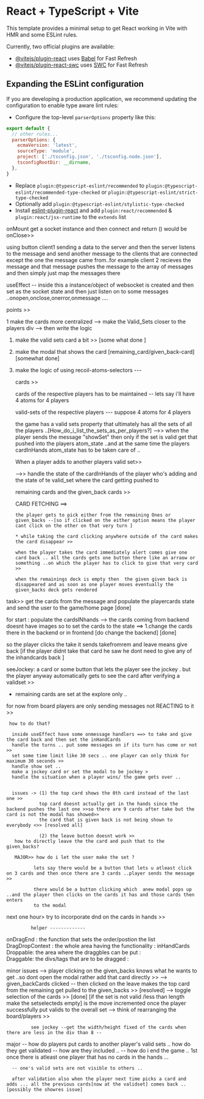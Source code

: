 # React + TypeScript + Vite

This template provides a minimal setup to get React working in Vite with HMR and some ESLint rules.

Currently, two official plugins are available:

- [@vitejs/plugin-react](https://github.com/vitejs/vite-plugin-react/blob/main/packages/plugin-react/README.md) uses [Babel](https://babeljs.io/) for Fast Refresh
- [@vitejs/plugin-react-swc](https://github.com/vitejs/vite-plugin-react-swc) uses [SWC](https://swc.rs/) for Fast Refresh

## Expanding the ESLint configuration

If you are developing a production application, we recommend updating the configuration to enable type aware lint rules:

- Configure the top-level `parserOptions` property like this:

```js
export default {
  // other rules...
  parserOptions: {
    ecmaVersion: 'latest',
    sourceType: 'module',
    project: ['./tsconfig.json', './tsconfig.node.json'],
    tsconfigRootDir: __dirname,
  },
}
```

- Replace `plugin:@typescript-eslint/recommended` to `plugin:@typescript-eslint/recommended-type-checked` or `plugin:@typescript-eslint/strict-type-checked`
- Optionally add `plugin:@typescript-eslint/stylistic-type-checked`
- Install [eslint-plugin-react](https://github.com/jsx-eslint/eslint-plugin-react) and add `plugin:react/recommended` & `plugin:react/jsx-runtime` to the `extends` list

onMount get a socket instance and then connect and return () would be onClose>>


using button client1 sending a data to the server and then the server listens to the message and send another message to the clients that are connected except the one the message came from..for example client 2 recieves the message and that message pushes the message to the array of messages and then simply just map the messages there 

useEffect -- inside this a instance/object  of websocket is created and then set as the socket state and then just listen on to some messages ..onopen,onclose,onerror,onmessage .... 


points >> 

1 make the cards more centralized --> make the Valid_Sets closer to the players div --> then write the logic  


1. make the valid sets card a bit >> [some what done ]
2. make the modal that shows the card [remaining_card/given_back-card] [somewhat done]



3. make the logic of using recoil-atoms-selectors ---
  
   cards >>  
   
   cards of the respective players has to be maintained 
      -- lets say i'll have 4 atoms for 4 players 

   valid-sets of the respective players 
       --- suppose 4 atoms for 4 players 

   the game has a valid sets property that ultimately has all the sets of all the players ..[How_do_i_list_the_sets_as_per_players?]
       -->> when the player sends the message "showSet" then only if the set is valid get that pushed into the players atom_state ..and at the same time the players cardInHands atom_state has to be taken care of ..

   When a player adds to another players valid set>>

     -->> handle the state of the cardInHands of the player who's adding and the state of te valid_set where the card getting pushed to  
   
   remaining cards and the given_back cards >>


   CARD FETCHING ==>

       the player gets to pick either from the remaining Ones or given_backs --[so if clicked on the either option means the player cant click on the other on that very turn ] 
   
       * while taking the card clicking anywhere outside of the card makes the card disappear >>

       when the player takes the card immediately alert comes give one card back .. all the cards gets one button there like an arraow or something ..on which the player has to click to give that very card >>

       when the remainings deck is empty then  the given given back is disappeared and as soon as one player moves eventually the given_backs deck gets rendered

task>> 
 get the cards from the message and populate the playercards state and send the user to the game/home page [done]


 for start : 
             populate the cardsINhands --> the cards coming from backend doesnt have images so to set the cards to the state ==>
                                                                                                                                1.change the cards there in the backend 
                                                                                                                                or in frontend [do change the backend] [done]

 so the player clicks the take it sends takefromrem and leave means give back [if the player didnt take that card he saw he dont need to give any of the inhandcards back ]

 seeJockey: a card or some button that lets the player see the jockey . but the player anyway automatically gets to see the card after verifying a validset >>

 * remaining cards are set at the explore only ..

 for now from board players are only sending messages not REACTING to it >>

     how to do that? 

      inside useEffect have some onmessage handlers ==> to take and give the card back and then set the inHandCards
      handle the turns .. put some messages on if its turn has come or not >>
      set some time limit like 30 secs .. one player can only think for maximum 30 seconds >>
      handle show set ..
      make a jockey card or set the modal to be jockey >
      handle the situation when a player wins/ the game gets over ..


      issues -> (1) the top card shows the 0th card instead of the last one >>
                top card doesnt actually get in the hands since the backend pushes the last one >>so there are 9 cards after take but the card is not the modal has showed>>
                the card that is given back is not being shown to everybody <>> [resolved all]
                
                (2) the leave button doesnt work >> 
       how to directly leave the the card and push that to the given_backs?

       MAJOR>> how do i let the user make the set ?

              lets say there would be a button that lets u atleast click on 3 cards and then once there are 3 cards ..player sends the message >> 
              
              there would be a button clicking which  anew modal pops up ..and the player then clicks on the cards it has and those cards then enters 
              to the modal  


next one hour> try to incorporate dnd on the cards in hands >>


             helper -------------
onDragEnd : the function that sets the order/postion the list 
DragDropContext : the whole area having the functionality : inHandCards
Droppable: the area where the draggbles can be put :  
Draggable: the divs/tags that are to be dragged :



minor issues --> player clicking on the given_backs knows what he wants to get ..so dont open the modal rather add that card directly >> 
             --> given_backCards clicked -- then clicked on the leave makes the top card from the remaining get pulled to the given_backs >> [resolved]
             --> toggle selection of the cards >>
              [done]
             [if the set is not valid /less than length make the setselecteds empty] is the move incremented once the player successfully put valids to the overall set
             --> think of rearranging the board/players >>

             see jockey --get the width/height fixed of the cards when there are less in the div than 8 -- 

             

major -- how do players put cards to another player's valid sets .. how do they get validated -- how are they included .. 
      -- how do i end the game .. 1st once there is atleast one player that has no cards in the hands ... 

      -- one's valid sets are not visible to others ..

      after validation also when the player next time picks a card and adds ... all the previous cards[now at the validset] comes back ..[possibly the showres issue]
      